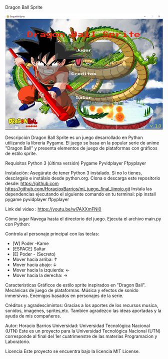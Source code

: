
Dragon Ball Sprite

![Imagen del Menu del Juego](asset/A_Imagen_Game.PNG)



Descripción
Dragon Ball Sprite es un juego desarrollado en Python utilizando la libreria Pygame.
El juego se basa en la popular serie de anime "Dragon Ball" y presenta elementos de juego de 
plataformas con gráficos de estilo sprite.

Requisitos
Python 3 (última versión)
Pygame
Pyvidplayer
Ffpyplayer

Instalación:
Asegúrate de tener Python 3 instalado. Si no lo tienes, descárgalo e instálalo desde python.org.
Clona o descarga este repositorio desde:  https://github.com
https://github.com/HoracioxBarrios/mi_juego_final_limpio.git
Instala las dependencias ejecutando el siguiente comando en tu terminal:
pip install pygame pyvidplayer ffpyplayer

Link del video : https://youtu.be/wl7AXXmFNi0




Cómo jugar
Navega hasta el directorio del juego.
Ejecuta el archivo main.py con Python:

Controla al personaje principal con las teclas:

- [W] Poder -Kame
- [ESPACE] Saltar
- [E] Poder - (Secreto)
- Mover hacia arriba: ↑
- Mover hacia abajo: ↓
- Mover hacia la izquierda: ←
- Mover hacia la derecha: →




Características
Gráficos de estilo sprite inspirados en "Dragon Ball".
Mecánicas de juego de plataformas.
Música y efectos de sonido inmersivos.
Enemigos basados en personajes de la serie.


Créditos y agradescimintos:
Gracias a los aportes de los recursos musica, sonidos, imagenes, sprites,etc.
Tambien agradezco las ideas aportadas y la ayuda de mis compañeros. 

Autor: Horacio Barrios
Universidad: Universidad Tecnológica Nacional (UTN)
Este es un proyecto para la Universidad Tecnológica Nacional (UTN) corresponde al final del 1er
cuatrimenstre de las materias Programacion y Laboratorio.

Licencia
Este proyecto se encuentra bajo la licencia MIT License.


